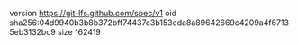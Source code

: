 version https://git-lfs.github.com/spec/v1
oid sha256:04d9940b3b8b372bff74437c3b153eda8a89642669c4209a4f67135eb3132bc9
size 162419
